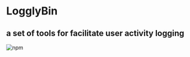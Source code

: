 # LogglyBin

## a set of tools for facilitate user activity logging
![npm](https://img.shields.io/npm/v/logglybin)
